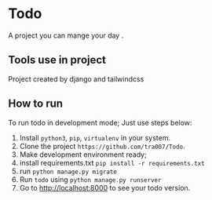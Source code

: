 
# Todo

A project you can mange your day .

## Tools use in project
Project created by django and tailwindcss

## How to run

To run todo in development mode; Just use steps below:

1. Install `python3`, `pip`, `virtualenv` in your system.
2. Clone the project `https://github.com/tra007/Todo`.
3. Make development environment ready;
4. install requirements.txt `pip install -r requirements.txt`
5. run `python manage.py migrate`
6. Run `todo` using `python manage.py runserver`
7. Go to [http://localhost:8000](http://localhost:8000) to see your todo version.

